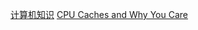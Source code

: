 [计算机知识](https://github.com/ossu/computer-science)
[CPU Caches and Why You Care](../files/codedive-CPUCachesHandouts.pdf)

